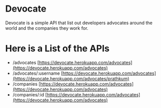 # Devocate
Devocate is a simple API that list out developers advocates around the world and the companies they work for.
# Here is a List of the APIs
* /advocates   [https://devocate.herokuapp.com/advocates](https://devocate.herokuapp.com/advocates)
* /advocates/:username   [https://devocate.herokuapp.com/advocates](https://devocate.herokuapp.com/advocates/prathkum)
* /companies   [https://devocate.herokuapp.com/advocates](https://devocate.herokuapp.com/advocates)
* /companies/:id   [https://devocate.herokuapp.com/advocates](https://devocate.herokuapp.com/advocates)


